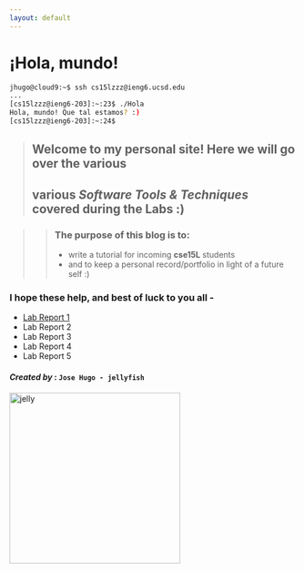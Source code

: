 ```yaml
---
layout: default
---
```


# **¡Hola, mundo!**    
```bash
jhugo@cloud9:~$ ssh cs15lzzz@ieng6.ucsd.edu
...
[cs15lzzz@ieng6-203]:~:23$ ./Hola
Hola, mundo! Que tal estamos? :)
[cs15lzzz@ieng6-203]:~:24$
```


> ## Welcome to my personal site! Here we will go over the various  
> ## various *Software Tools & Techniques* covered during the Labs :)

>> ### The purpose of this blog is to:  
>> * write a tutorial for incoming **cse15L** students
>> * and to keep a personal record/portfolio in light of a future self :)

### I hope these help, and best of luck to you all -

* [Lab Report 1](lab-report-1-week-2.html)
* Lab Report 2
* Lab Report 3
* Lab Report 4
* Lab Report 5
<!-- * [Lab Report 1](https://jhugomagana.github.io/cse15l-lab-reports/lab-report-1-week-2.html) e.g. absolute path link -->

#### *Created by* : `Jose Hugo - jellyfish`
<!-- > ![Image](https://cdn.vox-cdn.com/thumbor/itq6pDCz1YU_jpjTVLhVwxnqBjU=/46x0:552x337/1400x1400/filters:focal(46x0:552x337):format(gif)/cdn.vox-cdn.com/uploads/chorus_image/image/49497833/jelly.0.0.gif) e.g. in Markdown -->
<!-- include image and resize -->
<img src="https://cdn.vox-cdn.com/thumbor/itq6pDCz1YU_jpjTVLhVwxnqBjU=/46x0:552x337/1400x1400/filters:focal(46x0:552x337):format(gif)/cdn.vox-cdn.com/uploads/chorus_image/image/49497833/jelly.0.0.gif" alt="jelly" width="300"/>
